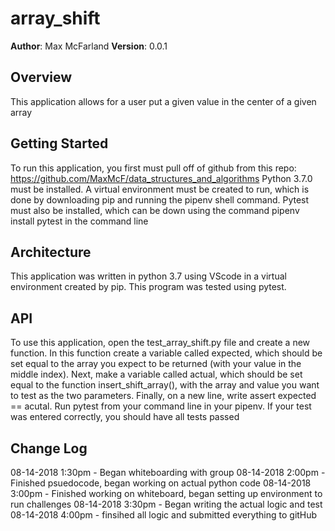 # array_shift

**Author**: Max McFarland
**Version**: 0.0.1

## Overview
This application allows for a user put a given value in the center of a given array

## Getting Started
To run this application, you first must pull off of github from this repo: https://github.com/MaxMcF/data_structures_and_algorithms
Python 3.7.0 must be installed. A virtual environment must be created to run, which is done by downloading pip and running the pipenv shell command.
Pytest must also be installed, which can be down using the command pipenv install pytest in the command line


## Architecture
This application was written in python 3.7 using VScode in a virtual environment created by pip.
This program was tested using pytest.

## API
To use this application, open the test_array_shift.py file and create a new function. In this function create a variable called expected, which should be set equal to the array you expect to be returned (with your value in the middle index). Next, make a variable called actual, which should be set equal to the function insert_shift_array(), with the array and value you want to test as the two parameters. Finally, on a new line, write assert expected == acutal. Run pytest from your command line in your pipenv. If your test was entered correctly, you should have all tests passed

## Change Log

08-14-2018 1:30pm - Began whiteboarding with group
08-14-2018 2:00pm - Finished psuedocode, began working on actual python code
08-14-2018 3:00pm - Finished working on whiteboard, began setting up environment to run challenges
08-14-2018 3:30pm - Began writing the actual logic and test
08-14-2018 4:00pm - finsihed all logic and submitted everything to gitHub

